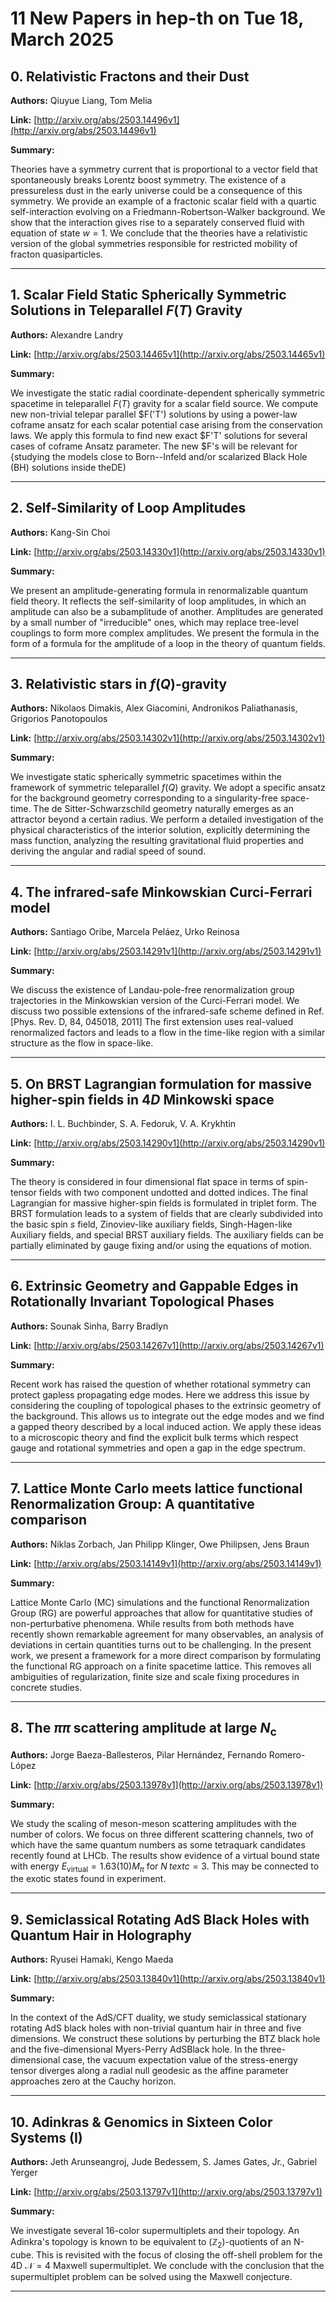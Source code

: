 # 11 New Papers in hep-th on Tue 18, March 2025

## 0. Relativistic Fractons and their Dust

**Authors:** Qiuyue Liang, Tom Melia

**Link:** [http://arxiv.org/abs/2503.14496v1](http://arxiv.org/abs/2503.14496v1)

**Summary:**

Theories have a symmetry current that is proportional to a vector field that spontaneously breaks Lorentz boost symmetry. The existence of a pressureless dust in the early universe could be a consequence of this symmetry. We provide an example of a fractonic scalar field with a quartic self-interaction evolving on a Friedmann-Robertson-Walker background. We show that the interaction gives rise to a separately conserved fluid with equation of state $w=1$. We conclude that the theories have a relativistic version of the global symmetries responsible for restricted mobility of fracton quasiparticles.

---

## 1. Scalar Field Static Spherically Symmetric Solutions in Teleparallel   $F(T)$ Gravity

**Authors:** Alexandre Landry

**Link:** [http://arxiv.org/abs/2503.14465v1](http://arxiv.org/abs/2503.14465v1)

**Summary:**

We investigate the static radial coordinate-dependent spherically symmetric spacetime in teleparallel $F(T)$ gravity for a scalar field source. We compute new non-trivial telepar parallel $F('T') solutions by using a power-law coframe ansatz for each scalar potential case arising from the conservation laws. We apply this formula to find new exact $F'T' solutions for several cases of coframe Ansatz parameter. The new $F's will be relevant for {studying the models close to Born--Infeld and/or scalarized Black Hole (BH) solutions inside theDE)

---

## 2. Self-Similarity of Loop Amplitudes

**Authors:** Kang-Sin Choi

**Link:** [http://arxiv.org/abs/2503.14330v1](http://arxiv.org/abs/2503.14330v1)

**Summary:**

We present an amplitude-generating formula in renormalizable quantum field theory. It reflects the self-similarity of loop amplitudes, in which an amplitude can also be a subamplitude of another. Amplitudes are generated by a small number of "irreducible" ones, which may replace tree-level couplings to form more complex amplitudes. We present the formula in the form of a formula for the amplitude of a loop in the theory of quantum fields.

---

## 3. Relativistic stars in $f(Q)$-gravity

**Authors:** Nikolaos Dimakis, Alex Giacomini, Andronikos Paliathanasis, Grigorios Panotopoulos

**Link:** [http://arxiv.org/abs/2503.14302v1](http://arxiv.org/abs/2503.14302v1)

**Summary:**

We investigate static spherically symmetric spacetimes within the framework of symmetric teleparallel $f(Q)$ gravity. We adopt a specific ansatz for the background geometry corresponding to a singularity-free space-time. The de Sitter-Schwarzschild geometry naturally emerges as an attractor beyond a certain radius. We perform a detailed investigation of the physical characteristics of the interior solution, explicitly determining the mass function, analyzing the resulting gravitational fluid properties and deriving the angular and radial speed of sound.

---

## 4. The infrared-safe Minkowskian Curci-Ferrari model

**Authors:** Santiago Oribe, Marcela Peláez, Urko Reinosa

**Link:** [http://arxiv.org/abs/2503.14291v1](http://arxiv.org/abs/2503.14291v1)

**Summary:**

We discuss the existence of Landau-pole-free renormalization group trajectories in the Minkowskian version of the Curci-Ferrari model. We discuss two possible extensions of the infrared-safe scheme defined in Ref. [Phys. Rev. D, 84, 045018, 2011] The first extension uses real-valued renormalized factors and leads to a flow in the time-like region with a similar structure as the flow in space-like.

---

## 5. On BRST Lagrangian formulation for massive higher-spin fields in $4D$   Minkowski space

**Authors:** I. L. Buchbinder, S. A. Fedoruk, V. A. Krykhtin

**Link:** [http://arxiv.org/abs/2503.14290v1](http://arxiv.org/abs/2503.14290v1)

**Summary:**

The theory is considered in four dimensional flat space in terms of spin-tensor fields with two component undotted and dotted indices. The final Lagrangian for massive higher-spin fields is formulated in triplet form. The BRST formulation leads to a system of fields that are clearly subdivided into the basic spin $s$ field, Zinoviev-like auxiliary fields, Singh-Hagen-like Auxiliary fields, and special BRST auxiliary fields. The auxiliary fields can be partially eliminated by gauge fixing and/or using the equations of motion.

---

## 6. Extrinsic Geometry and Gappable Edges in Rotationally Invariant   Topological Phases

**Authors:** Sounak Sinha, Barry Bradlyn

**Link:** [http://arxiv.org/abs/2503.14267v1](http://arxiv.org/abs/2503.14267v1)

**Summary:**

Recent work has raised the question of whether rotational symmetry can protect gapless propagating edge modes. Here we address this issue by considering the coupling of topological phases to the extrinsic geometry of the background. This allows us to integrate out the edge modes and we find a gapped theory described by a local induced action. We apply these ideas to a microscopic theory and find the explicit bulk terms which respect gauge and rotational symmetries and open a gap in the edge spectrum.

---

## 7. Lattice Monte Carlo meets lattice functional Renormalization Group: A   quantitative comparison

**Authors:** Niklas Zorbach, Jan Philipp Klinger, Owe Philipsen, Jens Braun

**Link:** [http://arxiv.org/abs/2503.14149v1](http://arxiv.org/abs/2503.14149v1)

**Summary:**

Lattice Monte Carlo (MC) simulations and the functional Renormalization Group (RG) are powerful approaches that allow for quantitative studies of non-perturbative phenomena. While results from both methods have recently shown remarkable agreement for many observables, an analysis of deviations in certain quantities turns out to be challenging. In the present work, we present a framework for a more direct comparison by formulating the functional RG approach on a finite spacetime lattice. This removes all ambiguities of regularization, finite size and scale fixing procedures in concrete studies.

---

## 8. The $ππ$ scattering amplitude at large $N_\text{c}$

**Authors:** Jorge Baeza-Ballesteros, Pilar Hernández, Fernando Romero-López

**Link:** [http://arxiv.org/abs/2503.13978v1](http://arxiv.org/abs/2503.13978v1)

**Summary:**

We study the scaling of meson-meson scattering amplitudes with the number of colors. We focus on three different scattering channels, two of which have the same quantum numbers as some tetraquark candidates recently found at LHCb. The results show evidence of a virtual bound state with energy $E_\text{virtual}=1.63(10)M_\pi$ for $N_\ text{c}=3$. This may be connected to the exotic states found in experiment.

---

## 9. Semiclassical Rotating AdS Black Holes with Quantum Hair in Holography

**Authors:** Ryusei Hamaki, Kengo Maeda

**Link:** [http://arxiv.org/abs/2503.13840v1](http://arxiv.org/abs/2503.13840v1)

**Summary:**

In the context of the AdS/CFT duality, we study semiclassical stationary rotating AdS black holes with non-trivial quantum hair in three and five dimensions. We construct these solutions by perturbing the BTZ black hole and the five-dimensional Myers-Perry AdSBlack hole. In the three-dimensional case, the vacuum expectation value of the stress-energy tensor diverges along a radial null geodesic as the affine parameter approaches zero at the Cauchy horizon.

---

## 10. Adinkras & Genomics in Sixteen Color Systems (I)

**Authors:** Jeth Arunseangroj, Jude Bedessem, S. James Gates, Jr., Gabriel Yerger

**Link:** [http://arxiv.org/abs/2503.13797v1](http://arxiv.org/abs/2503.13797v1)

**Summary:**

We investigate several 16-color supermultiplets and their topology. An Adinkra's topology is known to be equivalent to $(\mathbb{Z}_2)$-quotients of an N-cube. This is revisited with the focus of closing the off-shell problem for the 4D $\mathcal{N} = 4$ Maxwell supermultiplet. We conclude with the conclusion that the supermultiplet problem can be solved using the Maxwell conjecture.

---

